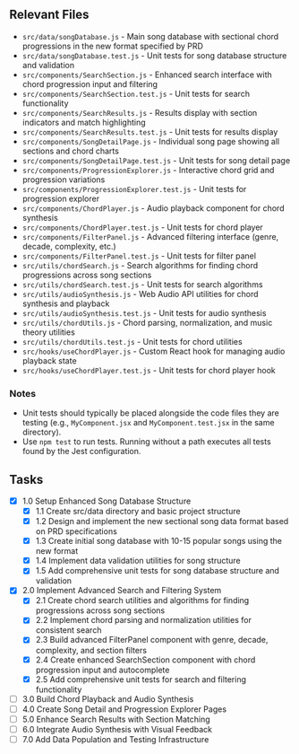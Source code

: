 ## Relevant Files

- `src/data/songDatabase.js` - Main song database with sectional chord progressions in the new format specified by PRD
- `src/data/songDatabase.test.js` - Unit tests for song database structure and validation
- `src/components/SearchSection.js` - Enhanced search interface with chord progression input and filtering
- `src/components/SearchSection.test.js` - Unit tests for search functionality
- `src/components/SearchResults.js` - Results display with section indicators and match highlighting
- `src/components/SearchResults.test.js` - Unit tests for results display
- `src/components/SongDetailPage.js` - Individual song page showing all sections and chord charts
- `src/components/SongDetailPage.test.js` - Unit tests for song detail page
- `src/components/ProgressionExplorer.js` - Interactive chord grid and progression variations
- `src/components/ProgressionExplorer.test.js` - Unit tests for progression explorer
- `src/components/ChordPlayer.js` - Audio playback component for chord synthesis
- `src/components/ChordPlayer.test.js` - Unit tests for chord player
- `src/components/FilterPanel.js` - Advanced filtering interface (genre, decade, complexity, etc.)
- `src/components/FilterPanel.test.js` - Unit tests for filter panel
- `src/utils/chordSearch.js` - Search algorithms for finding chord progressions across song sections
- `src/utils/chordSearch.test.js` - Unit tests for search algorithms
- `src/utils/audioSynthesis.js` - Web Audio API utilities for chord synthesis and playback
- `src/utils/audioSynthesis.test.js` - Unit tests for audio synthesis
- `src/utils/chordUtils.js` - Chord parsing, normalization, and music theory utilities
- `src/utils/chordUtils.test.js` - Unit tests for chord utilities
- `src/hooks/useChordPlayer.js` - Custom React hook for managing audio playback state
- `src/hooks/useChordPlayer.test.js` - Unit tests for chord player hook

### Notes

- Unit tests should typically be placed alongside the code files they are testing (e.g., `MyComponent.jsx` and `MyComponent.test.jsx` in the same directory).
- Use `npm test` to run tests. Running without a path executes all tests found by the Jest configuration.

## Tasks

- [x] 1.0 Setup Enhanced Song Database Structure
  - [x] 1.1 Create src/data directory and basic project structure
  - [x] 1.2 Design and implement the new sectional song data format based on PRD specifications
  - [x] 1.3 Create initial song database with 10-15 popular songs using the new format
  - [x] 1.4 Implement data validation utilities for song structure
  - [x] 1.5 Add comprehensive unit tests for song database structure and validation
- [x] 2.0 Implement Advanced Search and Filtering System
  - [x] 2.1 Create chord search utilities and algorithms for finding progressions across song sections
  - [x] 2.2 Implement chord parsing and normalization utilities for consistent search
  - [x] 2.3 Build advanced FilterPanel component with genre, decade, complexity, and section filters
  - [x] 2.4 Create enhanced SearchSection component with chord progression input and autocomplete
  - [x] 2.5 Add comprehensive unit tests for search and filtering functionality
- [ ] 3.0 Build Chord Playback and Audio Synthesis
- [ ] 4.0 Create Song Detail and Progression Explorer Pages
- [ ] 5.0 Enhance Search Results with Section Matching
- [ ] 6.0 Integrate Audio Synthesis with Visual Feedback
- [ ] 7.0 Add Data Population and Testing Infrastructure